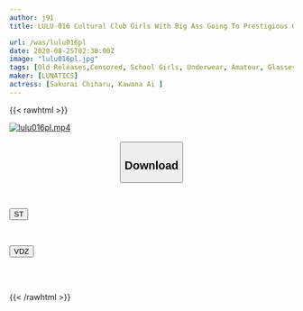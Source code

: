 ```yaml
---
author: j91
title: LULU-016 Cultural Club Girls With Big Ass Going To Prestigious Girls' School ○ I Can Not Stand The Raw Panchira And I Immediately Fuck With A Big Dick From The Back! A Young Lady Who Has Been Squid With An Intense Piston Of Her First Experience

url: /was/lulu016pl
date: 2020-08-25T02:30:00Z
image: "lulu016pl.jpg"
tags: [Old Releases,Censored, School Girls, Underwear, Amateur, Glasses, Huge Butt, Huge Cock	]
maker: [LUNATICS]
actress: [Sakurai Chiharu, Kawana Ai ]
---
```



{{< rawhtml >}}

<div class="video" data-videoid="M6dlXg6Qm6umpVm">
    <a href="javascript:;">
        <img src="/was/lulu016pl/lulu016pl.jpg" width="WIDTH" height="HEIGHT" alt="lulu016pl.mp4" loading="lazy">
    </a>
</div>

<script type="text/javascript" src="https://j91.asia/asset/on-demand-st.js"></script>

<br>
  <link rel="stylesheet" href="https://j91.asia/asset/bs5.css">
  
  <center>
  <button class="btn btn-primary" type="button" data-bs-toggle="collapse" data-bs-target=".multi-collapse" aria-expanded="false" aria-controls="multiCollapseExample1 multiCollapseExample2"><h2>Download</h2></button></center>
</p>
<div class="row">
  <div class="col">
    <div class="collapse multi-collapse" id="multiCollapseExample1">
      <div class="card card-body">
	      	      <br>
<div class="buttons">  
<p><a href="https://streamtape.to/v/M6dlXg6Qm6umpVm" target="_blank"><button class="btn-hover color-3"><i class="fa fa-download"></i> ST</button></a></p></div>
    </div>
  </div>
</div>
  <div class="col">
    <div class="collapse multi-collapse" id="multiCollapseExample2">
      <div class="card card-body">
	      <br>
<div class="buttons">
<p><a href="https://vidoza.net/sld7r0690nzq" target="_blank"><button class="btn-hover color-1"><i class="fa fa-download"></i> VDZ</button></a></p></div>
<br><br>
      </div>
    </div>
  </div>
</div>

{{< /rawhtml >}}